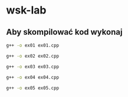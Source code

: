 # wsk-lab

## Aby skompilować kod wykonaj
```bash
g++ -o ex01 ex01.cpp
```
```bash
g++ -o ex02 ex02.cpp
```
```bash
g++ -o ex03 ex03.cpp
```
```bash
g++ -o ex04 ex04.cpp
```
```bash
g++ -o ex05 ex05.cpp
```